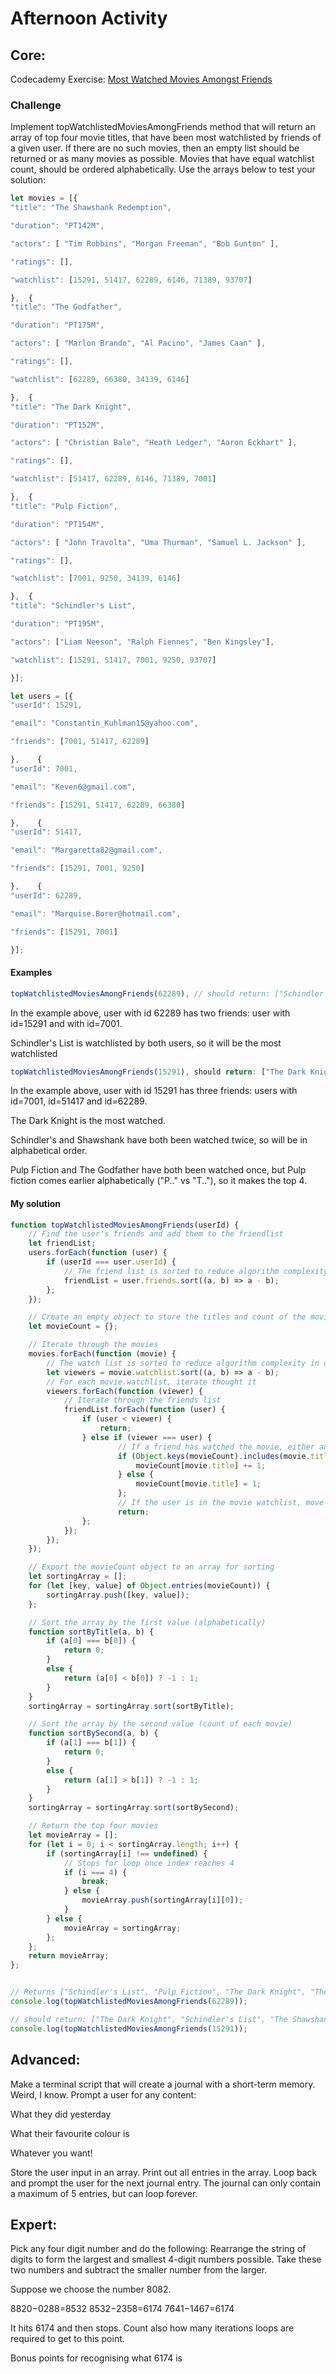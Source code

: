 # Afternoon Activity

## Core:

Codecademy Exercise: [Most Watched Movies Amongst Friends](https://coderacademyedu.github.io/resources/afternoon_challenge_most_watched_movies.html)

### Challenge

Implement topWatchlistedMoviesAmongFriends method that will return an array of top four movie titles, that have been most watchlisted by friends of a given user.
If there are no such movies, then an empty list should be returned or as many movies as possible.
Movies that have equal watchlist count, should be ordered alphabetically.
Use the arrays below to test your solution:

```javascript
let movies = [{
"title": "The Shawshank Redemption",

"duration": "PT142M",

"actors": [ "Tim Robbins", "Morgan Freeman", "Bob Gunton" ],

"ratings": [],

"watchlist": [15291, 51417, 62289, 6146, 71389, 93707]

},  {
"title": "The Godfather",

"duration": "PT175M",

"actors": [ "Marlon Brando", "Al Pacino", "James Caan" ],

"ratings": [],

"watchlist": [62289, 66380, 34139, 6146]

},  {
"title": "The Dark Knight",

"duration": "PT152M",

"actors": [ "Christian Bale", "Heath Ledger", "Aaron Eckhart" ],

"ratings": [],

"watchlist": [51417, 62289, 6146, 71389, 7001]

},  {
"title": "Pulp Fiction",

"duration": "PT154M",

"actors": [ "John Travolta", "Uma Thurman", "Samuel L. Jackson" ],

"ratings": [],

"watchlist": [7001, 9250, 34139, 6146]

},  {
"title": "Schindler's List",

"duration": "PT195M",

"actors": ["Liam Neeson", "Ralph Fiennes", "Ben Kingsley"],

"watchlist": [15291, 51417, 7001, 9250, 93707]

}];

let users = [{
"userId": 15291,

"email": "Constantin_Kuhlman15@yahoo.com",

"friends": [7001, 51417, 62289]

},    {
"userId": 7001,

"email": "Keven6@gmail.com",

"friends": [15291, 51417, 62289, 66380]

},    {
"userId": 51417,

"email": "Margaretta82@gmail.com",

"friends": [15291, 7001, 9250]

},    {
"userId": 62289,

"email": "Marquise.Borer@hotmail.com",

"friends": [15291, 7001]

}];

```

#### Examples

```javascript
topWatchlistedMoviesAmongFriends(62289), // should return: ["Schindler's List", "Pulp Fiction", "The Dark Knight", "The Shawshank Redemption"]
```

In the example above, user with id 62289 has two friends: user with id=15291 and with id=7001.

Schindler's List is watchlisted by both users, so it will be the most watchlisted

```javascript
topWatchlistedMoviesAmongFriends(15291), should return: ["The Dark Knight", "Schindler's List", "The Shawshank Redemption", "Pulp Fiction"]
```

In the example above, user with id 15291 has three friends: users with id=7001, id=51417 and id=62289.

The Dark Knight is the most watched.

Schindler's and Shawshank have both been watched twice, so will be in alphabetical order.

Pulp Fiction and The Godfather have both been watched once, but Pulp fiction comes earlier alphabetically ("P.." vs "T.."), so it makes the top 4.

#### My solution

```javascript
function topWatchlistedMoviesAmongFriends(userId) {
    // Find the user's friends and add them to the friendlist
    let friendList;
    users.forEach(function (user) {
        if (userId === user.userId) {
            // The friend list is sorted to reduce algorithm complexity in comparison with watchlist
            friendList = user.friends.sort((a, b) => a - b);
        };
    });

    // Create an empty object to store the titles and count of the movies that all of the friends have all seen
    let movieCount = {};

    // Iterate through the movies 
    movies.forEach(function (movie) {
        // The watch list is sorted to reduce algorithm complexity in comparison with friend list
        let viewers = movie.watchlist.sort((a, b) => a - b);
        // For each movie.watchlist, iterate thought it
        viewers.forEach(function (viewer) {
            // Iterate through the friends list
            friendList.forEach(function (user) {
                if (user < viewer) {
                    return;
                } else if (viewer === user) {
                        // If a friend has watched the movie, either add it to the moviecount object or increment the count of the movie by one.
                        if (Object.keys(movieCount).includes(movie.title)) {
                            movieCount[movie.title] += 1;
                        } else {
                            movieCount[movie.title] = 1;
                        };
                        // If the user is in the movie watchlist, move on to the next friend
                        return;
                };
            });
        });
    });

    // Export the movieCount object to an array for sorting
    let sortingArray = [];
    for (let [key, value] of Object.entries(movieCount)) {
        sortingArray.push([key, value]);
    };

    // Sort the array by the first value (alphabetically)
    function sortByTitle(a, b) {
        if (a[0] === b[0]) {
            return 0;
        }
        else {
            return (a[0] < b[0]) ? -1 : 1;
        }
    }
    sortingArray = sortingArray.sort(sortByTitle);

    // Sort the array by the second value (count of each movie)
    function sortBySecond(a, b) {
        if (a[1] === b[1]) {
            return 0;
        }
        else {
            return (a[1] > b[1]) ? -1 : 1;
        }
    }
    sortingArray = sortingArray.sort(sortBySecond);

    // Return the top four movies
    let movieArray = [];
    for (let i = 0; i < sortingArray.length; i++) {
        if (sortingArray[i] !== undefined) {
            // Stops for loop once index reaches 4
            if (i === 4) {
                break;
            } else {
                movieArray.push(sortingArray[i][0]);
            }
        } else {
            movieArray = sortingArray;
        };
    };
    return movieArray;
};


// Returns ["Schindler's List", "Pulp Fiction", "The Dark Knight", "The Shawshank Redemption"]
console.log(topWatchlistedMoviesAmongFriends(62289));

// should return: ["The Dark Knight", "Schindler's List", "The Shawshank Redemption", "Pulp Fiction"]
console.log(topWatchlistedMoviesAmongFriends(15291));
```

## Advanced:

Make a terminal script that will create a journal with a short-term memory. Weird, I know. Prompt a user for any content:

What they did yesterday

What their favourite colour is 

Whatever you want! 

Store the user input in an array. Print out all entries in the array. Loop back and prompt the user for the next journal entry. The journal can only contain a maximum of 5 entries, but can loop forever.

## Expert:

Pick any four digit number and do the following: Rearrange the string of digits to form the largest and smallest 4-digit numbers possible. Take these two numbers and subtract the smaller number from the larger. 

Suppose we choose the number 8082.

8820−0288=8532 8532−2358=6174 7641−1467=6174 

It hits 6174 and then stops. Count also how many iterations loops are required to get to this point.

Bonus points for recognising what 6174 is